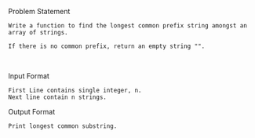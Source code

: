Problem Statement

    Write a function to find the longest common prefix string amongst an array of strings.

    If there is no common prefix, return an empty string "".

<br/>

Input Format

    First Line contains single integer, n. 
    Next line contain n strings.

Output Format

    Print longest common substring. 